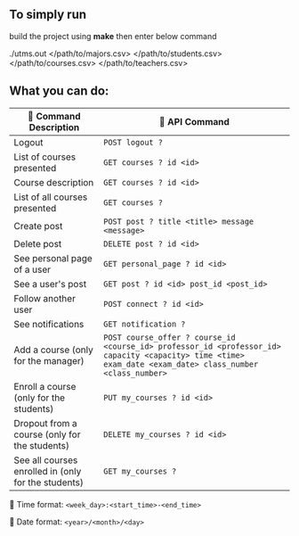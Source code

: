 ## To simply run
  build the project using **make** then enter below command
  
  ./utms.out </path/to/majors.csv> </path/to/students.csv> </path/to/courses.csv> </path/to/teachers.csv>

## What you can do:
| 📝 Command Description                                | 🔧 API Command                                                                                          |
|------------------------------------------------------|---------------------------------------------------------------------------------------------------------|
| Logout                                               | `POST logout ?`                                                                                         |
| List of courses presented                            | `GET courses ? id <id>`                                                                                 |
| Course description                                   | `GET courses ? id <id>`                                                                                 |
| List of all courses presented                        | `GET courses ?`                                                                                         |
| Create post                                          | `POST post ? title <title> message <message>`                                                           |
| Delete post                                          | `DELETE post ? id <id>`                                                                                 |
| See personal page of a user                          | `GET personal_page ? id <id>`                                                                           |
| See a user's post                                    | `GET post ? id <id> post_id <post_id>`                                                                  |
| Follow another user                                  | `POST connect ? id <id>`                                                                                |
| See notifications                                    | `GET notification ?`                                                                                    |
| Add a course (only for the manager)                 | `POST course_offer ? course_id <course_id> professor_id <professor_id> capacity <capacity> time <time> exam_date <exam_date> class_number <class_number>` |
| Enroll a course (only for the students)             | `PUT my_courses ? id <id>`                                                                              |
| Dropout from a course (only for the students)       | `DELETE my_courses ? id <id>`                                                                           |
| See all courses enrolled in (only for the students) | `GET my_courses ?`                                                                                      |

📆 Time format: `<week_day>:<start_time>-<end_time>`

📅 Date format: `<year>/<month>/<day>`
